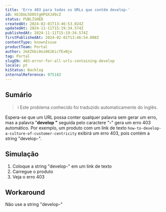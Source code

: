 ```yaml
---
title: 'Erro 403 para todos os URLs que contêm develop-'
id: X6JDmLhD0StgHPGXJd9cZ
status: PUBLISHED
createdAt: 2024-02-01T13:46:53.024Z
updatedAt: 2024-11-11T15:19:34.574Z
publishedAt: 2024-11-11T15:19:34.574Z
firstPublishedAt: 2024-02-01T13:46:54.008Z
contentType: knownIssue
productTeam: Portal
author: 2mXZkbi0oi061KicTExNjo
tag: Portal
slugEN: 403-error-for-all-urls-containing-develop
locale: pt
kiStatus: Backlog
internalReference: 975182
---
```


## Sumário

>ℹ️ Este problema conhecido foi traduzido automaticamente do inglês.


Espera-se que um URL possa conter qualquer palavra sem gerar um erro, mas a palavra "**develop "** seguida pelo caractere "**-**" gera um erro 403 automático.
Por exemplo, um produto com um link de texto `how-to-develop-a-culture-of-customer-centricity` exibirá um erro 403, pois contém a string "develop-".

## Simulação



1. Coloque a string "develop-" em um link de texto
2. Carregue o produto
3. Veja o erro 403



## Workaround


Não use a string "develop-"





